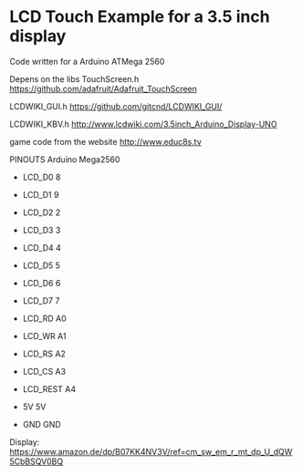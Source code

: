 # LCD Touch Example for a 3.5 inch display
Code written for a Arduino ATMega 2560

Depens on the libs
TouchScreen.h https://github.com/adafruit/Adafruit_TouchScreen

LCDWIKI_GUI.h https://github.com/gitcnd/LCDWIKI_GUI/

LCDWIKI_KBV.h http://www.lcdwiki.com/3.5inch_Arduino_Display-UNO

game code from the website http://www.educ8s.tv

PINOUTS Arduino Mega2560
- LCD_D0  8
- LCD_D1  9
- LCD_D2  2
- LCD_D3  3
- LCD_D4  4
- LCD_D5  5
- LCD_D6  6
- LCD_D7  7

- LCD_RD   A0
- LCD_WR   A1     
- LCD_RS   A2        
- LCD_CS   A3       
- LCD_REST A4

- 5V  5V
- GND GND

Display: https://www.amazon.de/dp/B07KK4NV3V/ref=cm_sw_em_r_mt_dp_U_dQW5CbBSQV0BQ
